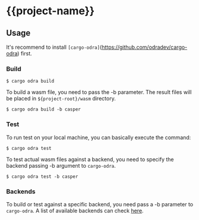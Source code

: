 # {{project-name}}


## Usage
It's recommend to install 
`[cargo-odra]`(https://github.com/odradev/cargo-odra) first.

### Build

```
$ cargo odra build
```
To build a wasm file, you need to pass the -b parameter. 
The result files will be placed in `${project-root}/wasm` directory.

```
$ cargo odra build -b casper
```

### Test
To run test on your local machine, you can basically execute the command:

```
$ cargo odra test
```

To test actual wasm files against a backend, 
you need to specify the backend passing -b argument to `cargo-odra`.

```
$ cargo odra test -b casper
```

### Backends

To build or test against a specific backend, 
you need pass a -b parameter to `cargo-odra`.
A list of available backends can check [here](https://github.com/odradev/odra#backends).
